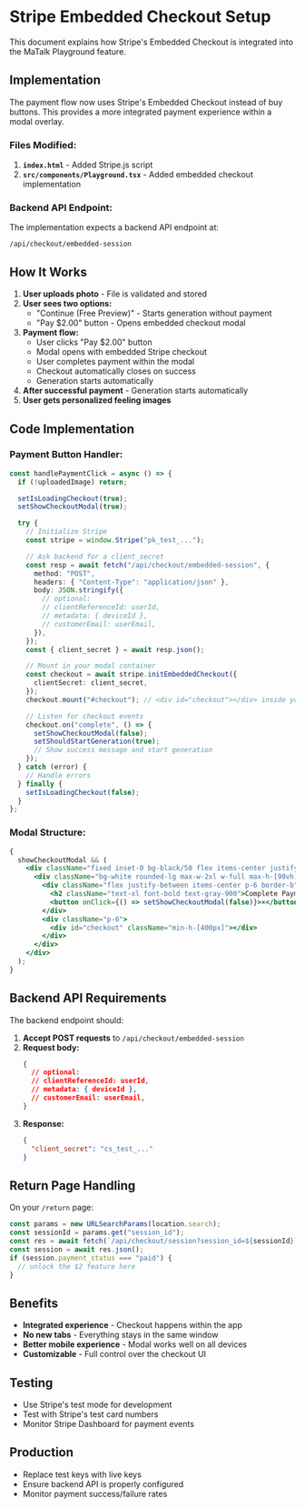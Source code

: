 # Stripe Embedded Checkout Setup

This document explains how Stripe's Embedded Checkout is integrated into the MaTalk Playground feature.

## Implementation

The payment flow now uses Stripe's Embedded Checkout instead of buy buttons. This provides a more integrated payment experience within a modal overlay.

### Files Modified:

1. **`index.html`** - Added Stripe.js script
2. **`src/components/Playground.tsx`** - Added embedded checkout implementation

### Backend API Endpoint:

The implementation expects a backend API endpoint at:

```
/api/checkout/embedded-session
```

## How It Works

1. **User uploads photo** - File is validated and stored
2. **User sees two options:**
   - "Continue (Free Preview)" - Starts generation without payment
   - "Pay $2.00" button - Opens embedded checkout modal
3. **Payment flow:**
   - User clicks "Pay $2.00" button
   - Modal opens with embedded Stripe checkout
   - User completes payment within the modal
   - Checkout automatically closes on success
   - Generation starts automatically
4. **After successful payment** - Generation starts automatically
5. **User gets personalized feeling images**

## Code Implementation

### Payment Button Handler:

```typescript
const handlePaymentClick = async () => {
  if (!uploadedImage) return;

  setIsLoadingCheckout(true);
  setShowCheckoutModal(true);

  try {
    // Initialize Stripe
    const stripe = window.Stripe("pk_test_...");

    // Ask backend for a client_secret
    const resp = await fetch("/api/checkout/embedded-session", {
      method: "POST",
      headers: { "Content-Type": "application/json" },
      body: JSON.stringify({
        // optional:
        // clientReferenceId: userId,
        // metadata: { deviceId },
        // customerEmail: userEmail,
      }),
    });
    const { client_secret } = await resp.json();

    // Mount in your modal container
    const checkout = await stripe.initEmbeddedCheckout({
      clientSecret: client_secret,
    });
    checkout.mount("#checkout"); // <div id="checkout"></div> inside your modal

    // Listen for checkout events
    checkout.on("complete", () => {
      setShowCheckoutModal(false);
      setShouldStartGeneration(true);
      // Show success message and start generation
    });
  } catch (error) {
    // Handle errors
  } finally {
    setIsLoadingCheckout(false);
  }
};
```

### Modal Structure:

```jsx
{
  showCheckoutModal && (
    <div className="fixed inset-0 bg-black/50 flex items-center justify-center z-50 p-4">
      <div className="bg-white rounded-lg max-w-2xl w-full max-h-[90vh] overflow-hidden">
        <div className="flex justify-between items-center p-6 border-b">
          <h2 className="text-xl font-bold text-gray-900">Complete Payment</h2>
          <button onClick={() => setShowCheckoutModal(false)}>×</button>
        </div>
        <div className="p-6">
          <div id="checkout" className="min-h-[400px]"></div>
        </div>
      </div>
    </div>
  );
}
```

## Backend API Requirements

The backend endpoint should:

1. **Accept POST requests** to `/api/checkout/embedded-session`
2. **Request body:**
   ```json
   {
     // optional:
     // clientReferenceId: userId,
     // metadata: { deviceId },
     // customerEmail: userEmail,
   }
   ```
3. **Response:**
   ```json
   {
     "client_secret": "cs_test_..."
   }
   ```

## Return Page Handling

On your `/return` page:

```typescript
const params = new URLSearchParams(location.search);
const sessionId = params.get("session_id");
const res = await fetch(`/api/checkout/session?session_id=${sessionId}`);
const session = await res.json();
if (session.payment_status === "paid") {
  // unlock the $2 feature here
}
```

## Benefits

- **Integrated experience** - Checkout happens within the app
- **No new tabs** - Everything stays in the same window
- **Better mobile experience** - Modal works well on all devices
- **Customizable** - Full control over the checkout UI

## Testing

- Use Stripe's test mode for development
- Test with Stripe's test card numbers
- Monitor Stripe Dashboard for payment events

## Production

- Replace test keys with live keys
- Ensure backend API is properly configured
- Monitor payment success/failure rates
